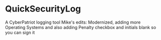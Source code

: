 QuickSecurityLog
================

A CyberPatriot logging tool
Mike's edits: Modernized, adding more Operating Systems and also adding Penalty checkbox and initials blank so you can sign it
